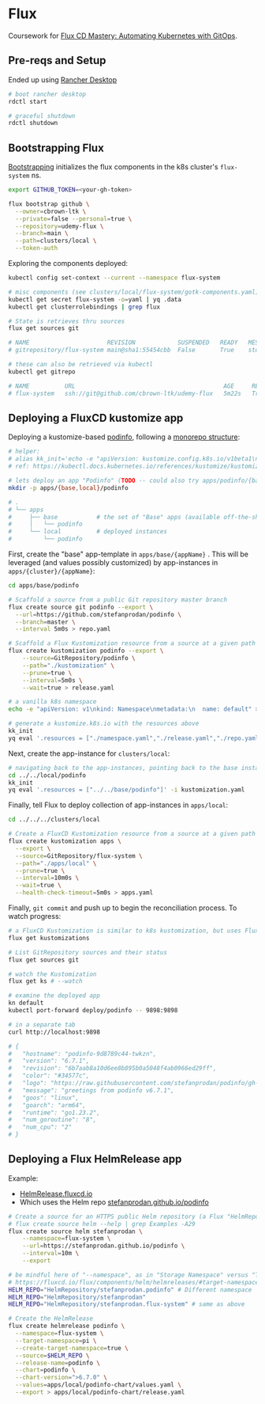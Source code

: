 # Flux

Coursework for [Flux CD Mastery: Automating Kubernetes with GitOps](https://www.udemy.com/course/flux-cd-mastery-automating-kubernetes-with-gitops/).

## Pre-reqs and Setup

Ended up using [Rancher Desktop](https://docs.rancherdesktop.io/references/rdctl-command-reference/#rdctl-start)

```sh
# boot rancher desktop
rdctl start

# graceful shutdown
rdctl shutdown
```

## Bootstrapping Flux

[Bootstrapping](https://fluxcd.io/flux/installation/bootstrap/github/#github-pat) initializes the flux components in the k8s cluster's `flux-system` ns.

```sh
export GITHUB_TOKEN=<your-gh-token>

flux bootstrap github \
  --owner=cbrown-ltk \
  --private=false --personal=true \
  --repository=udemy-flux \
  --branch=main \
  --path=clusters/local \
  --token-auth
```

Exploring the components deployed:

```sh
kubectl config set-context --current --namespace flux-system

# misc components (see clusters/local/flux-system/gotk-components.yaml)
kubectl get secret flux-system -o=yaml | yq .data
kubectl get clusterrolebindings | grep flux

# State is retrieves thru sources
flux get sources git

# NAME                     	REVISION          	SUSPENDED	READY	MESSAGE
# gitrepository/flux-system	main@sha1:55454cbb	False    	True 	stored artifact for revision 'main@sha1:55454cbb'

# these can also be retrieved via kubectl
kubectl get gitrepo

# NAME          URL                                          AGE     READY   STATUS
# flux-system   ssh://git@github.com/cbrown-ltk/udemy-flux   5m22s   True    stored artifact for revision 'main@sha1:2e1b73b26a6c2f0fd39de6542df9172ccb65d7c4'
```

## Deploying a FluxCD kustomize app

Deploying a kustomize-based [podinfo](https://github.com/stefanprodan/podinfo), following a [monorepo structure](https://fluxcd.io/flux/guides/repository-structure/):

```sh
# helper:
# alias kk_init='echo -e "apiVersion: kustomize.config.k8s.io/v1beta1\nkind: Kustomization\nresources:\n  - ./deployment.yaml\n" > kustomization.yaml'
# ref: https://kubectl.docs.kubernetes.io/references/kustomize/kustomization/patches/

# lets deploy an app "Podinfo" (TODO -- could also try apps/podinfo/{base,local,env1})
mkdir -p apps/{base,local}/podinfo

# .
# └── apps
#     ├── base           # the set of "Base" apps (available off-the-shelf)
#     │   └── podinfo
#     └── local          # deployed instances
#         └── podinfo
```

First, create the "base" app-template in `apps/base/{appName}` . This will be leveraged (and values possibly customized) by app-instances in `apps/{cluster}/{appName}`:

```sh
cd apps/base/podinfo

# Scaffold a source from a public Git repository master branch
flux create source git podinfo --export \
  --url=https://github.com/stefanprodan/podinfo \
  --branch=master \
  --interval 5m0s > repo.yaml

# Scaffold a Flux Kustomization resource from a source at a given path
flux create kustomization podinfo --export \
    --source=GitRepository/podinfo \
    --path="./kustomization" \
    --prune=true \
    --interval=5m0s \
    --wait=true > release.yaml

# a vanilla k8s namespace
echo -e "apiVersion: v1\nkind: Namespace\nmetadata:\n  name: default" > namespace.yaml

# generate a kustomize.k8s.io with the resources above
kk_init
yq eval '.resources = ["./namespace.yaml","./release.yaml","./repo.yaml"]' -i kustomization.yaml
```

Next, create the app-instance for `clusters/local`:

```sh
# navigating back to the app-instances, pointing back to the base instance
cd ../../local/podinfo
kk_init
yq eval '.resources = ["../../base/podinfo"]' -i kustomization.yaml
```

Finally, tell Flux to deploy collection of app-instances in `apps/local`:

```sh
cd ../../../clusters/local

# Create a FluxCD Kustomization resource from a source at a given path
flux create kustomization apps \
  --export \
  --source=GitRepository/flux-system \
  --path="./apps/local" \
  --prune=true \
  --interval=10m0s \
  --wait=true \
  --health-check-timeout=5m0s > apps.yaml
```

Finally, `git commit` and push up to begin the reconciliation process. To watch progress:

```sh
# a FluxCD Kustomization is similar to k8s kustomization, but uses FluxCD concepts (e.g, gitrepository, oci, helmRelease, etc)
flux get kustomizations

# List GitRepository sources and their status
flux get sources git

# watch the Kustomization
flux get ks # --watch

# examine the deployed app
kn default
kubectl port-forward deploy/podinfo -- 9898:9898

# in a separate tab
curl http://localhost:9898

# {
#   "hostname": "podinfo-9d8789c44-twkzn",
#   "version": "6.7.1",
#   "revision": "6b7aab8a10d6ee8b895b0a5048f4ab0966ed29ff",
#   "color": "#34577c",
#   "logo": "https://raw.githubusercontent.com/stefanprodan/podinfo/gh-pages/cuddle_clap.gif",
#   "message": "greetings from podinfo v6.7.1",
#   "goos": "linux",
#   "goarch": "arm64",
#   "runtime": "go1.23.2",
#   "num_goroutine": "8",
#   "num_cpu": "2"
# }
```

## Deploying a Flux HelmRelease app

Example:
- [HelmRelease.fluxcd.io](https://github.com/fluxcd/flux2-kustomize-helm-example/blob/main/apps/base/podinfo/release.yaml)
- Which uses the Helm repo [stefanprodan.github.io/podinfo](https://github.com/stefanprodan/podinfo/tree/master?tab=readme-ov-file#helm)

```sh
# Create a source for an HTTPS public Helm repository (a Flux "HelmRepository")
# flux create source helm --help | grep Examples -A29
flux create source helm stefanprodan \
    --namespace=flux-system \
    --url=https://stefanprodan.github.io/podinfo \
    --interval=10m \
    --export

# be mindful here of "--namespace", as in "Storage Namespace" versus "Target Namespace"
# https://fluxcd.io/flux/components/helm/helmreleases/#target-namespace
HELM_REPO="HelmRepository/stefanprodan.podinfo" # Different namespace
HELM_REPO="HelmRepository/stefanprodan"
HELM_REPO="HelmRepository/stefanprodan.flux-system" # same as above

# Create the HelmRelease
flux create helmrelease podinfo \
  --namespace=flux-system \
  --target-namespace=pi \
  --create-target-namespace=true \
  --source=$HELM_REPO \
  --release-name=podinfo \
  --chart=podinfo \
  --chart-version=">6.7.0" \
  --values=apps/local/podinfo-chart/values.yaml \
  --export > apps/local/podinfo-chart/release.yaml
```
